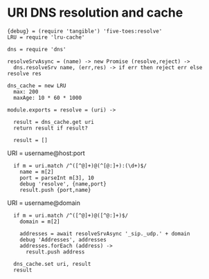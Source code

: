 URI DNS resolution and cache
============================

    {debug} = (require 'tangible') 'five-toes:resolve'
    LRU = require 'lru-cache'

    dns = require 'dns'

    resolveSrvAsync = (name) -> new Promise (resolve,reject) ->
      dns.resolveSrv name, (err,res) -> if err then reject err else resolve res

    dns_cache = new LRU
      max: 200
      maxAge: 10 * 60 * 1000

    module.exports = resolve = (uri) ->

      result = dns_cache.get uri
      return result if result?

      result = []

URI = username@host:port

      if m = uri.match /^([^@]+)@(^[@:]+):(\d+)$/
        name = m[2]
        port = parseInt m[3], 10
        debug 'resolve', {name,port}
        result.push {port,name}

URI = username@domain

      if m = uri.match /^([^@]+)@([^@:]+)$/
        domain = m[2]

        addresses = await resolveSrvAsync '_sip._udp.' + domain
        debug 'Addresses', addresses
        addresses.forEach (address) ->
          result.push address

      dns_cache.set uri, result
      result
